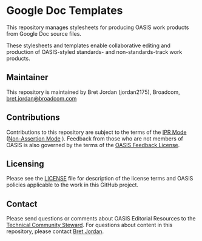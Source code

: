 # Google Doc Templates

This repository manages stylesheets for producing OASIS work products from Google Doc source files. 

These stylesheets and templates enable collaborative editing and production of OASIS-styled standards- and non-standards-track work products. 

## Maintainer

This repository is maintained by Bret Jordan (jordan2175), Broadcom, bret.jordan@broadcom.com

## Contributions

Contributions to this repository are subject to the terms of the [IPR Mode](https://www.oasis-open.org/policies-guidelines/ipr#def-ipr-mode) ([Non-Assertion Mode](https://www.oasis-open.org/policies-guidelines/ipr#Non-Assertion-Mode) ). Feedback from those who are not members of OASIS is also governed by the terms of the [OASIS Feedback License](https://www.oasis-open.org/policies-guidelines/ipr#appendixa).

## Licensing

Please see the [LICENSE](https://github.com/oasis-ed-resc/googledocs-templates/blob/master/LICENSE.md) file for description of the license terms and OASIS policies applicable to the work in this GitHub project. 

## Contact

Please send questions or comments about OASIS Editorial Resources to the [Technical Community Steward](mailto:tc-admin@oasis-open.org).  For questions about content in this repository, please contact [Bret Jordan](mailto:bret.jordan@broadcom.com).
